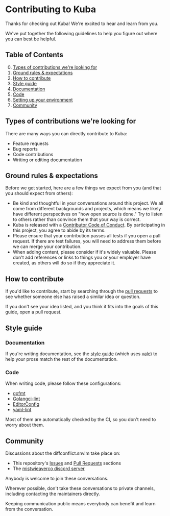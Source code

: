 # Contributing to Kuba

Thanks for checking out Kuba!
We're excited to hear and learn from you.

We've put together the following guidelines to
help you figure out where you can best be helpful.

## Table of Contents

0. [Types of contributions we're looking for](#types-of-contributions-were-looking-for)
0. [Ground rules & expectations](#ground-rules--expectations)
0. [How to contribute](#how-to-contribute)
0. [Style guide](#style-guide)
  1. [Documentation](#documentation)
  2. [Code](#code)
0. [Setting up your environment](#setting-up-your-environment)
0. [Community](#community)

## Types of contributions we're looking for

There are many ways you can directly contribute to Kuba:

- Feature requests
- Bug reports
- Code contributions
- Writing or editing documentation

## Ground rules & expectations

Before we get started,
here are a few things we expect from you (and that you should expect from others):

- Be kind and thoughtful in your conversations around this project.
  We all come from different backgrounds and projects,
  which means we likely have different perspectives on "how open source is done."
  Try to listen to others rather than convince them that your way is correct.
- Kuba is released with a [Contributor Code of Conduct](./CODE_OF_CONDUCT.md).
  By participating in this project, you agree to abide by its terms.
- Please ensure that your contribution passes all tests if you open a pull request.
  If there are test failures, you will need to address them before we can merge your contribution.
- When adding content, please consider if it's widely valuable.
  Please don't add references or links to things you or your employer have created,
  as others will do so if they appreciate it.

## How to contribute

If you'd like to contribute,
start by searching through the [pull requests](https://github.com/mistweaverco/kuba/pulls) to
see whether someone else has raised a similar idea or question.

If you don't see your idea listed, and you think it fits into the goals of this guide, open a pull request.

## Style guide

### Documentation

If you're writing documentation,
see the [style guide](./docs/.vale/styles) (which uses [vale](https://vale.sh)) to
help your prose match the rest of the documentation.

### Code

When writing code,
please follow these configurations:

- [gofmt](https://pkg.go.dev/cmd/gofmt)
- [Golangci-lint](https://golangci-lint.run/)
- [EditorConfig](./.editorconfig)
- [yaml-lint](./.yamllint.yaml)

Most of them are automatically checked by the CI,
so you don't need to worry about them.

## Community

Discussions about the diffconflict.snvim take place on:

- This repository's [Issues](https://github.com/mistweaverco/kuba/issues) and
  [Pull Requests](https://github.com/mistweaverco/kuba/pulls) sections
- The [mistwieaverco discord server](https://mistweaverco.com/discord)

Anybody is welcome to join these conversations.

Wherever possible,
don't take these conversations to private channels,
including contacting the maintainers directly.

Keeping communication public means everybody can benefit and learn from the conversation.
